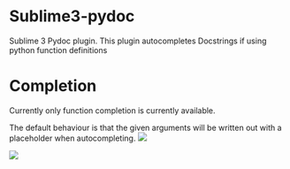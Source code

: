 # Sublime3-pydoc
Sublime 3 Pydoc plugin. This plugin autocompletes Docstrings if using python function definitions

# Completion

Currently only function completion is currently available.

The default behaviour is that the given arguments will be written out with a placeholder when autocompleting.
![](http://richermans.github.io/Sublime3-pydoc/imgs/autocomplete_empty.gif)

![](http://richermans.github.io/Sublime3-pydoc/imgs/autocomplete_default.gif)

